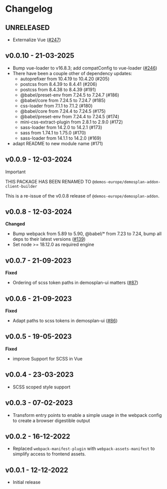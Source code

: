 # Changelog

## UNRELEASED

- Externalize Vue ([#247](https://github.com/demos-europe/demosplan-js-addon/pull/247))


## v0.0.10 - 21-03-2025

- Bump vue-loader to v16.8.3; add compatConfig to vue-loader  ([#246](https://github.com/demos-europe/demosplan-js-addon/pull/246))
- There have been a couple other of dependency updates:
  - autoprefixer from 10.4.19 to 10.4.20 (#205) 
  - postcss from 8.4.39 to 8.4.41 (#206) 
  - postcss from 8.4.38 to 8.4.39 (#191)
  - @babel/preset-env from 7.24.5 to 7.24.7 (#186)
  - @babel/core from 7.24.5 to 7.24.7 (#185)
  - css-loader from 7.1.1 to 7.1.2 (#180)
  - @babel/core from 7.24.4 to 7.24.5 (#175)
  - @babel/preset-env from 7.24.4 to 7.24.5 (#174)
  - mini-css-extract-plugin from 2.8.1 to 2.9.0 (#172)
  - sass-loader from 14.2.0 to 14.2.1 (#173)
  - sass from 1.74.1 to 1.75.0 (#170)
  - sass-loader from 14.1.1 to 14.2.0 (#169)
- adapt README to new module name (#171)

## v0.0.9 - 12-03-2024

> [!IMPORTANT]
> THIS PACKAGE HAS BEEN RENAMED TO `@demos-europe/demosplan-addon-client-builder`

This is a re-issue of the v0.0.8 release of
`@demos-europe/demosplan-addon`.

## v0.0.8 - 12-03-2024

**Changed**

- Bump webpack from 5.89 to 5.90, @babel/* from 7.23 to 7.24, bump all deps to their latest versions ([#139](https://github.com/demos-europe/demosplan-js-addon/pull/139))
- Set node >= 18.12.0 as required engine  

## v0.0.7 - 21-09-2023

**Fixed**

- Ordering of scss token paths in demosplan-ui matters ([#87](https://github.com/demos-europe/demosplan-js-addon/pull/87))

## v0.0.6 - 21-09-2023

**Fixed**

- Adapt paths to scss tokens in demosplan-ui ([#86](https://github.com/demos-europe/demosplan-js-addon/pull/86))

## v0.0.5 - 19-05-2023

**Fixed**

- improve Support for SCSS in Vue

## v0.0.4 - 23-03-2023

- SCSS scoped style support

## v0.0.3 - 07-02-2023

- Transform entry points to enable a simple usage in the webpack config to create a browser digestible output 

## v0.0.2 - 16-12-2022

- Replaced `webpack-manifest-plugin` with `webpack-assets-manifest`
  to simplify access to frontend assets.

## v0.0.1 - 12-12-2022

- Initial release
